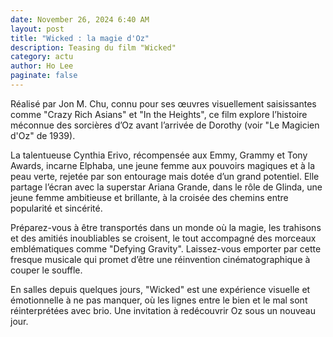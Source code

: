 ```yaml
---
date: November 26, 2024 6:40 AM
layout: post
title: "Wicked : la magie d'Oz"
description: Teasing du film "Wicked"
category: actu
author: Ho Lee
paginate: false
---
```

Réalisé par Jon M. Chu, connu pour ses œuvres visuellement saisissantes comme "Crazy Rich Asians" et "In the Heights", ce film explore l’histoire méconnue des sorcières d’Oz avant l’arrivée de Dorothy (voir "Le Magicien d'Oz" de 1939).

La talentueuse Cynthia Erivo, récompensée aux Emmy, Grammy et Tony Awards, incarne Elphaba, une jeune femme aux pouvoirs magiques et à la peau verte, rejetée par son entourage mais dotée d’un grand potentiel. Elle partage l’écran avec la superstar Ariana Grande, dans le rôle de Glinda, une jeune femme ambitieuse et brillante, à la croisée des chemins entre popularité et sincérité.

Préparez-vous à être transportés dans un monde où la magie, les trahisons et des amitiés inoubliables se croisent, le tout accompagné des morceaux emblématiques comme "Defying Gravity". Laissez-vous emporter par cette fresque musicale qui promet d’être une réinvention cinématographique à couper le souffle.

En salles depuis quelques jours,  "Wicked" est une expérience visuelle et émotionnelle à ne pas manquer, où les lignes entre le bien et le mal sont réinterprétées avec brio. Une invitation à redécouvrir Oz sous un nouveau jour.
